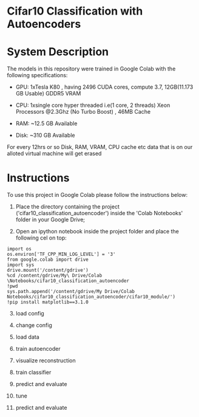 # Cifar10 Classification with Autoencoders


# System Description 

The models in this repository were trained in Google Colab with the following specifications:

- GPU: 1xTesla K80 , having 2496 CUDA cores, compute 3.7,  12GB(11.173 GB Usable) GDDR5  VRAM

- CPU: 1xsingle core hyper threaded i.e(1 core, 2 threads) Xeon Processors @2.3Ghz (No Turbo Boost) , 46MB Cache

- RAM: ~12.5 GB Available

- Disk: ~310 GB Available 
 
For every 12hrs or so Disk, RAM, VRAM, CPU cache etc data that is on our alloted virtual machine will get erased 

# Instructions

To use this project in Google Colab please follow the instructions below:

1. Place the directory containing the project ('cifar10_classification_autoencoder') inside the 'Colab Notebooks' folder in your Google Drive;

2. Open an ipython notebook inside the project folder and place the following cel on top:

```
import os
os.environ['TF_CPP_MIN_LOG_LEVEL'] = '3'
from google.colab import drive
import sys
drive.mount('/content/gdrive')
%cd /content/gdrive/My\ Drive/Colab \Notebooks/cifar10_classification_autoencoder
!pwd
sys.path.append('/content/gdrive/My Drive/Colab Notebooks/cifar10_classification_autoencoder/cifar10_module/')
!pip install matplotlib==3.1.0
```

3. load config

4. change config

5. load data

6. train autoencoder

7. visualize reconstruction

8. train classifier

9. predict and evaluate

10. tune

11. predict and evaluate

